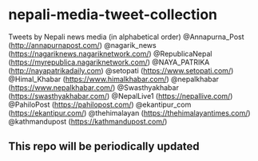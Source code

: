 # nepali-media-tweet-collection
Tweets by Nepali news media (in alphabetical order)
@Annapurna_Post (http://annapurnapost.com/)
@nagarik_news (https://nagariknews.nagariknetwork.com/)
@RepublicaNepal (https://myrepublica.nagariknetwork.com/)
@NAYA_PATRIKA (http://nayapatrikadaily.com)
@setopati (https://www.setopati.com/)
@Himal_Khabar (https://www.himalkhabar.com/)
@nepalkhabar (https://www.nepalkhabar.com/)
@Swasthyakhabar (https://swasthyakhabar.com/)
@NepalLive1 (https://nepallive.com/)
@PahiloPost (https://pahilopost.com/)
@ekantipur_com (https://ekantipur.com/)
@thehimalayan (https://thehimalayantimes.com/)
@kathmandupost (https://kathmandupost.com/)
## This repo will be periodically updated 
